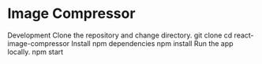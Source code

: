 # Image Compressor

Development
Clone the repository and change directory.
git clone 
cd react-image-compressor
Install npm dependencies
npm install
Run the app locally.
npm start
